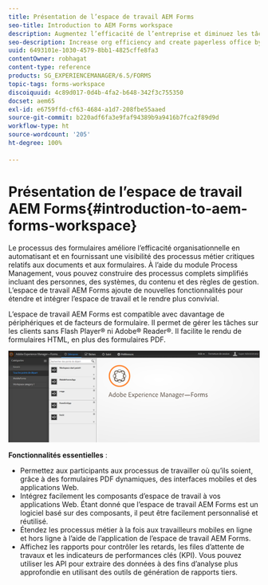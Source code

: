 ```yaml
---
title: Présentation de l’espace de travail AEM Forms
seo-title: Introduction to AEM Forms workspace
description: Augmentez l’efficacité de l’entreprise et diminuez les tâches d’administration grâce à l’automatisation des processus d’entreprise via l’espace de travail LiveCycle AEM Forms.
seo-description: Increase org efficiency and create paperless office by business process automation using LiveCycle AEM Forms workspace.
uuid: 6493101e-1030-4579-8bb1-4825cffe8fa3
contentOwner: robhagat
content-type: reference
products: SG_EXPERIENCEMANAGER/6.5/FORMS
topic-tags: forms-workspace
discoiquuid: 4c89d017-0d4b-4fa2-b648-342f3c755350
docset: aem65
exl-id: e6759ffd-cf63-4684-a1d7-208fbe55aaed
source-git-commit: b220adf6fa3e9faf94389b9a9416b7fca2f89d9d
workflow-type: ht
source-wordcount: '205'
ht-degree: 100%

---
```


# Présentation de l’espace de travail AEM Forms{#introduction-to-aem-forms-workspace}

Le processus des formulaires améliore l’efficacité organisationnelle en automatisant et en fournissant une visibilité des processus métier critiques relatifs aux documents et aux formulaires. À l’aide du module Process Management, vous pouvez construire des processus complets simplifiés incluant des personnes, des systèmes, du contenu et des règles de gestion. L’espace de travail AEM Forms ajoute de nouvelles fonctionnalités pour étendre et intégrer l’espace de travail et le rendre plus convivial.

L’espace de travail AEM Forms est compatible avec davantage de périphériques et de facteurs de formulaire. Il permet de gérer les tâches sur les clients sans Flash Player® ni Adobe® Reader®. Il facilite le rendu de formulaires HTML, en plus des formulaires PDF.

![html-ws](assets/html-ws.png)

**Fonctionnalités essentielles** :

* Permettez aux participants aux processus de travailler où qu’ils soient, grâce à des formulaires PDF dynamiques, des interfaces mobiles et des applications Web.
* Intégrez facilement les composants d’espace de travail à vos applications Web. Étant donné que l’espace de travail AEM Forms est un logiciel basé sur des composants, il peut être facilement personnalisé et réutilisé.
* Étendez les processus métier à la fois aux travailleurs mobiles en ligne et hors ligne à l’aide de l’application de l’espace de travail AEM Forms.
* Affichez les rapports pour contrôler les retards, les files d’attente de travaux et les indicateurs de performances clés (KPI). Vous pouvez utiliser les API pour extraire des données à des fins d’analyse plus approfondie en utilisant des outils de génération de rapports tiers.
